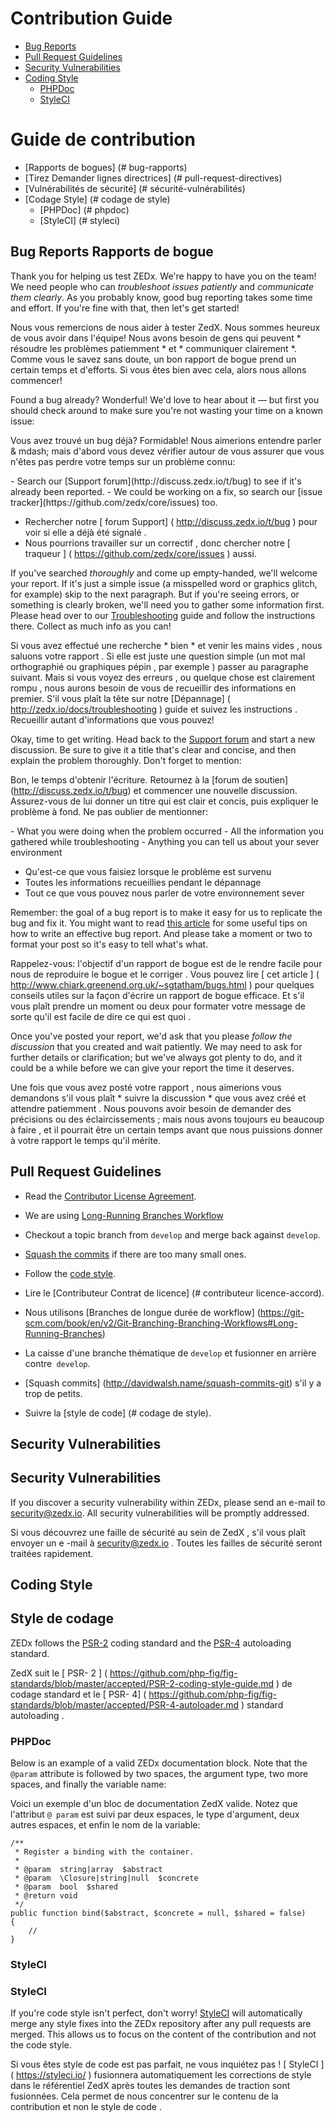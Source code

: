 # Contribution Guide

- [Bug Reports](#bug-reports)
- [Pull Request Guidelines](#pull-request-guidelines)
- [Security Vulnerabilities](#security-vulnerabilities)
- [Coding Style](#coding-style)
    - [PHPDoc](#phpdoc)
    - [StyleCI](#styleci)

# Guide de contribution

- [Rapports de bogues] (# bug-rapports)
- [Tirez Demander lignes directrices] (# pull-request-directives)
- [Vulnérabilités de sécurité] (# sécurité-vulnérabilités)
- [Codage Style] (# codage de style)
    - [PHPDoc] (# phpdoc)
    - [StyleCI] (# styleci)

<a name="bug-reports"></a>
## Bug Reports Rapports de bogue

Thank you for helping us test ZEDx. We're happy to have you on the team! We need people who can *troubleshoot issues patiently* and *communicate them clearly*. As you probably know, good bug reporting takes some time and effort. If you're fine with that, then let's get started!

Nous vous remercions de nous aider à tester ZedX. Nous sommes heureux de vous avoir dans l'équipe! Nous avons besoin de gens qui peuvent * résoudre les problèmes patiemment * et * communiquer clairement *. Comme vous le savez sans doute, un bon rapport de bogue prend un certain temps et d'efforts. Si vous êtes bien avec cela, alors nous allons commencer!

Found a bug already? Wonderful! We'd love to hear about it &mdash; but first you should check around to make sure you're not wasting your time on a known issue:

Vous avez trouvé un bug déjà? Formidable! Nous aimerions entendre parler & mdash; mais d'abord vous devez vérifier autour de vous assurer que vous n'êtes pas perdre votre temps sur un problème connu:

<div class="content-list" markdown="1">
- Search our [Support forum](http://discuss.zedx.io/t/bug) to see if it's already been reported.
- We could be working on a fix, so search our [issue tracker](https://github.com/zedx/core/issues) too.

- Rechercher notre [ forum Support] ( http://discuss.zedx.io/t/bug ) pour voir si elle a déjà été signalé .
- Nous pourrions travailler sur un correctif , donc chercher notre [ traqueur ] ( https://github.com/zedx/core/issues ) aussi.
</div>

If you've searched *thoroughly* and come up empty-handed, we'll welcome your report. If it's just a simple issue (a misspelled word or graphics glitch, for example) skip to the next paragraph. But if you're seeing errors, or something is clearly broken, we'll need you to gather some information first. Please head over to our [Troubleshooting](http://zedx.io/docs/troubleshooting) guide and follow the instructions there. Collect as much info as you can!

Si vous avez effectué une recherche * bien * et venir les mains vides , nous saluons votre rapport . Si elle est juste une question simple (un mot mal orthographié ou graphiques pépin , par exemple ) passer au paragraphe suivant. Mais si vous voyez des erreurs , ou quelque chose est clairement rompu , nous aurons besoin de vous de recueillir des informations en premier. S'il vous plaît la tête sur notre [Dépannage] ( http://zedx.io/docs/troubleshooting ) guide et suivez les instructions . Recueillir autant d'informations que vous pouvez!

Okay, time to get writing. Head back to the [Support forum](http://discuss.zedx.io/t/bug) and start a new discussion. Be sure to give it a title that's clear and concise, and then explain the problem thoroughly. Don't forget to mention:

Bon, le temps d'obtenir l'écriture. Retournez à la [forum de soutien] (http://discuss.zedx.io/t/bug) et commencer une nouvelle discussion. Assurez-vous de lui donner un titre qui est clair et concis, puis expliquer le problème à fond. Ne pas oublier de mentionner:

<div class="content-list" markdown="1">
- What you were doing when the problem occurred
- All the information you gathered while troubleshooting
- Anything you can tell us about your sever environment

- Qu'est-ce que vous faisiez lorsque le problème est survenu
- Toutes les informations recueillies pendant le dépannage
- Tout ce que vous pouvez nous parler de votre environnement sever
</div>

Remember: the goal of a bug report is to make it easy for us to replicate the bug and fix it. You might want to read [this article](http://www.chiark.greenend.org.uk/~sgtatham/bugs.html) for some useful tips on how to write an effective bug report. And please take a moment or two to format your post so it's easy to tell what's what.

Rappelez-vous: l'objectif d'un rapport de bogue est de le rendre facile pour nous de reproduire le bogue et le corriger . Vous pouvez lire [ cet article ] ( http://www.chiark.greenend.org.uk/~sgtatham/bugs.html ) pour quelques conseils utiles sur la façon d'écrire un rapport de bogue efficace. Et s'il vous plaît prendre un moment ou deux pour formater votre message de sorte qu'il est facile de dire ce qui est quoi .

Once you've posted your report, we'd ask that you please *follow the discussion* that you created and wait patiently. We may need to ask for further details or clarification; but we've always got plenty to do, and it could be a while before we can give your report the time it deserves.

Une fois que vous avez posté votre rapport , nous aimerions vous demandons s'il vous plaît * suivre la discussion * que vous avez créé et attendre patiemment . Nous pouvons avoir besoin de demander des précisions ou des éclaircissements ; mais nous avons toujours eu beaucoup à faire , et il pourrait être un certain temps avant que nous puissions donner à votre rapport le temps qu'il mérite.

<a name="pull-request-guidelines"></a>
## Pull Request Guidelines

- Read the [Contributor License Agreement](#contributor-license-agreement).

- We are using [Long-Running Branches Workflow](https://git-scm.com/book/en/v2/Git-Branching-Branching-Workflows#Long-Running-Branches)

- Checkout a topic branch from `develop` and merge back against `develop`.

- [Squash the commits](http://davidwalsh.name/squash-commits-git) if there are too many small ones.

- Follow the [code style](#coding-style).

- Lire le [Contributeur Contrat de licence] (# contributeur licence-accord).

- Nous utilisons [Branches de longue durée de workflow] (https://git-scm.com/book/en/v2/Git-Branching-Branching-Workflows#Long-Running-Branches)

- La caisse d'une branche thématique de `develop` et fusionner en arrière contre` develop`.

- [Squash commits] (http://davidwalsh.name/squash-commits-git) s'il y a trop de petits.

- Suivre la [style de code] (# codage de style).

<a name="security-vulnerabilities"></a>
## Security Vulnerabilities
## Security Vulnerabilities

If you discover a security vulnerability within ZEDx, please send an e-mail to <a href="mailto:security@zedx.io">security@zedx.io</a>. All security vulnerabilities will be promptly addressed.

Si vous découvrez une faille de sécurité au sein de ZedX , s'il vous plaît envoyer un e -mail à <a href="mailto:security@zedx.io"> security@zedx.io </a> . Toutes les failles de sécurité seront traitées rapidement.

<a name="coding-style"></a>
## Coding Style
## Style de codage

ZEDx follows the [PSR-2](https://github.com/php-fig/fig-standards/blob/master/accepted/PSR-2-coding-style-guide.md) coding standard and the [PSR-4](https://github.com/php-fig/fig-standards/blob/master/accepted/PSR-4-autoloader.md) autoloading standard.

ZedX suit le [ PSR- 2 ] ( https://github.com/php-fig/fig-standards/blob/master/accepted/PSR-2-coding-style-guide.md ) de codage standard et le [ PSR- 4] ( https://github.com/php-fig/fig-standards/blob/master/accepted/PSR-4-autoloader.md ) standard autoloading .

<a name="phpdoc"></a>
### PHPDoc

Below is an example of a valid ZEDx documentation block. Note that the `@param` attribute is followed by two spaces, the argument type, two more spaces, and finally the variable name:

Voici un exemple d'un bloc de documentation ZedX valide. Notez que l'attribut `@ param` est suivi par deux espaces, le type d'argument, deux autres espaces, et enfin le nom de la variable:

    /**
     * Register a binding with the container.
     *
     * @param  string|array  $abstract
     * @param  \Closure|string|null  $concrete
     * @param  bool  $shared
     * @return void
     */
    public function bind($abstract, $concrete = null, $shared = false)
    {
        //
    }

<a name="styleci"></a>
### StyleCI
### StyleCI

If you're code style isn't perfect, don't worry! [StyleCI](https://styleci.io/) will automatically merge any style fixes into the ZEDx repository after any pull requests are merged. This allows us to focus on the content of the contribution and not the code style.

Si vous êtes style de code est pas parfait, ne vous inquiétez pas ! [ StyleCI ] ( https://styleci.io/ ) fusionnera automatiquement les corrections de style dans le référentiel ZedX après toutes les demandes de traction sont fusionnées. Cela permet de nous concentrer sur le contenu de la contribution et non le style de code .
